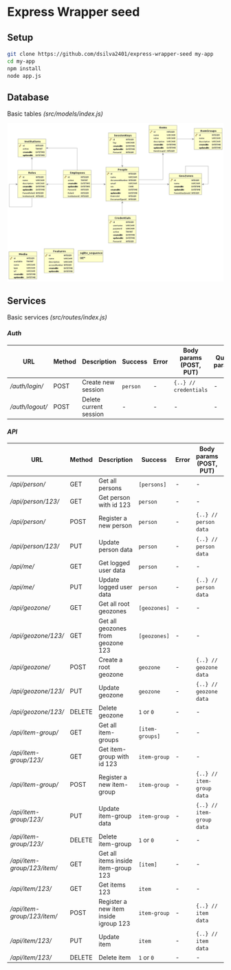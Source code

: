 # Express Wrapper seed

Setup
--------

```bash
git clone https://github.com/dsilva2401/express-wrapper-seed my-app
cd my-app
npm install
node app.js
```

Database
--------

Basic tables *(src/models/index.js)*

![Database](docs/db.jpg)

Services
--------

Basic services *(src/routes/index.js)*

#### *Auth*

URL | Method | Description | Success | Error | Body params (POST, PUT) | Query params
----|--------|-------------|---------|-------|-------------------------|-------------
*/auth/login/* | POST | Create new session | `person` | - | `{..} // credentials` | -
*/auth/logout/* | POST | Delete current session | - | - | - | -

#### *API*

URL | Method | Description | Success | Error | Body params (POST, PUT) | Query params
----|--------|-------------|---------|-------|-------------------------|-------------
*/api/person/* | GET | Get all persons | `[persons]` | - | - | -
*/api/person/123/* | GET | Get person with id 123 | `person` | - | - | -
*/api/person/* | POST | Register a new person | `person` | - | `{..} // person data` | full=(true/false)
*/api/person/123/* | PUT | Update person data | `person` | - | `{..} // person data` | -
*/api/me/* | GET | Get logged user data | `person` | - | - | -
*/api/me/* | PUT | Update logged user data | `person` | - | `{..} // person data` | -
*/api/geozone/* | GET | Get all root geozones | `[geozones]` | - | - | -
*/api/geozone/123/* | GET | Get all geozones from geozone 123 | `[geozones]` | - | - | -
*/api/geozone/* | POST | Create a root geozone | `geozone` | - | `{..} // geozone data` | -
*/api/geozone/123/* | PUT | Update geozone | `geozone` | - | `{..} // geozone data` | -
*/api/geozone/123/* | DELETE | Delete geozone | `1` or `0` | - | - | -
*/api/item-group/* | GET | Get all item-groups | `[item-groups]` | - | - | -
*/api/item-group/123/* | GET | Get item-group with id 123 | `item-group` | - | - | -
*/api/item-group/* | POST | Register a new item-group | `item-group` | - | `{..} // item-group data` | -
*/api/item-group/123/* | PUT | Update item-group data | `item-group` | - | `{..} // item-group data` | -
*/api/item-group/123/* | DELETE | Delete item-group | `1` or `0` | - | - | -
*/api/item-group/123/item/* | GET | Get all items inside item-group 123 | `[item]` | - | - | -
*/api/item/123/* | GET | Get items 123 | `item` | - | - | -
*/api/item-group/123/item/* | POST | Register a new item inside igroup 123 | `item-group` | - | `{..} // item data` | -
*/api/item/123/* | PUT | Update item | `item` | - | `{..} // item data` | -
*/api/item/123/* | DELETE | Delete item | `1` or `0` | - | - | -